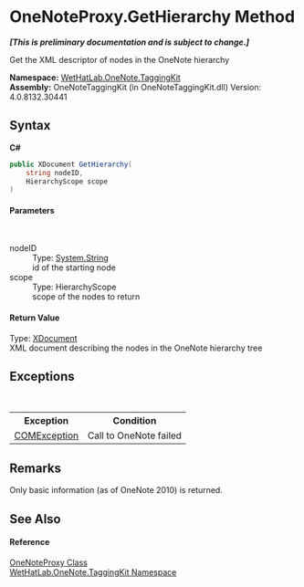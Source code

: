 # OneNoteProxy.GetHierarchy Method 
 _**\[This is preliminary documentation and is subject to change.\]**_

Get the XML descriptor of nodes in the OneNote hierarchy

**Namespace:**&nbsp;<a href="4e00c8ac-fc03-0e6d-d2fd-b2c7565a9aa0">WetHatLab.OneNote.TaggingKit</a><br />**Assembly:**&nbsp;OneNoteTaggingKit (in OneNoteTaggingKit.dll) Version: 4.0.8132.30441

## Syntax

**C#**<br />
``` C#
public XDocument GetHierarchy(
	string nodeID,
	HierarchyScope scope
)
```


#### Parameters
&nbsp;<dl><dt>nodeID</dt><dd>Type: <a href="http://msdn2.microsoft.com/en-us/library/s1wwdcbf" target="_blank">System.String</a><br />id of the starting node</dd><dt>scope</dt><dd>Type: HierarchyScope<br />scope of the nodes to return</dd></dl>

#### Return Value
Type: <a href="http://msdn2.microsoft.com/en-us/library/bb345449" target="_blank">XDocument</a><br />XML document describing the nodes in the OneNote hierarchy tree

## Exceptions
&nbsp;<table><tr><th>Exception</th><th>Condition</th></tr><tr><td><a href="http://msdn2.microsoft.com/en-us/library/02hkayhc" target="_blank">COMException</a></td><td>Call to OneNote failed</td></tr></table>

## Remarks
Only basic information (as of OneNote 2010) is returned.

## See Also


#### Reference
<a href="a46a793f-b110-250f-657a-ecb64aa3bbf7">OneNoteProxy Class</a><br /><a href="4e00c8ac-fc03-0e6d-d2fd-b2c7565a9aa0">WetHatLab.OneNote.TaggingKit Namespace</a><br />